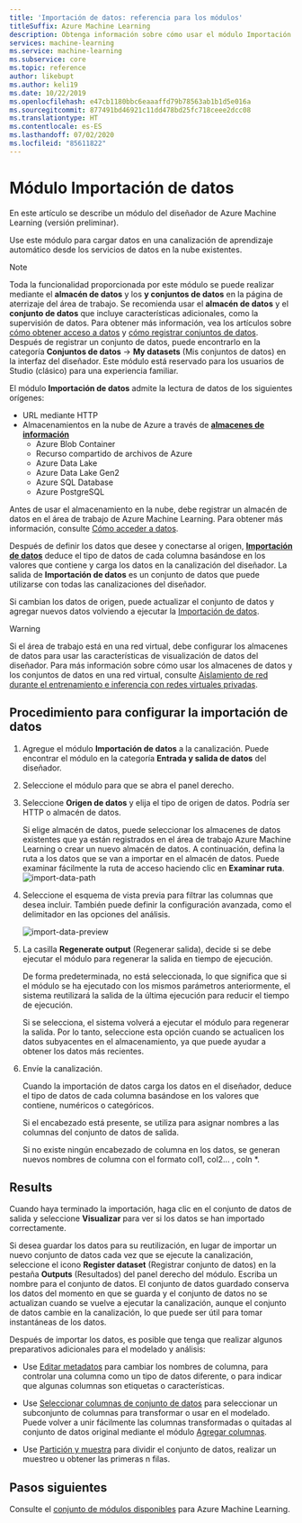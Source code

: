 ```yaml
---
title: 'Importación de datos: referencia para los módulos'
titleSuffix: Azure Machine Learning
description: Obtenga información sobre cómo usar el módulo Importación de datos en Azure Machine Learning para cargar datos en una canalización de aprendizaje automático desde servicios de datos en la nube existentes.
services: machine-learning
ms.service: machine-learning
ms.subservice: core
ms.topic: reference
author: likebupt
ms.author: keli19
ms.date: 10/22/2019
ms.openlocfilehash: e47cb1180bbc6eaaaffd79b78563ab1b1d5e016a
ms.sourcegitcommit: 877491bd46921c11dd478bd25fc718ceee2dcc08
ms.translationtype: HT
ms.contentlocale: es-ES
ms.lasthandoff: 07/02/2020
ms.locfileid: "85611822"
---
```

# <a name="import-data-module"></a>Módulo Importación de datos

En este artículo se describe un módulo del diseñador de Azure Machine Learning (versión preliminar).

Use este módulo para cargar datos en una canalización de aprendizaje automático desde los servicios de datos en la nube existentes. 

> [!Note]
> Toda la funcionalidad proporcionada por este módulo se puede realizar mediante el **almacén de datos** y los **y conjuntos de datos** en la página de aterrizaje del área de trabajo. Se recomienda usar el **almacén de datos** y el **conjunto de datos** que incluye características adicionales, como la supervisión de datos. Para obtener más información, vea los artículos sobre [cómo obtener acceso a datos](../how-to-access-data.md) y [cómo registrar conjuntos de datos](../how-to-create-register-datasets.md).
> Después de registrar un conjunto de datos, puede encontrarlo en la categoría **Conjuntos de datos** -> **My datasets** (Mis conjuntos de datos) en la interfaz del diseñador. Este módulo está reservado para los usuarios de Studio (clásico) para una experiencia familiar. 
>

El módulo **Importación de datos** admite la lectura de datos de los siguientes orígenes:

- URL mediante HTTP
- Almacenamientos en la nube de Azure a través de [**almacenes de información**](../how-to-access-data.md)
    - Azure Blob Container
    - Recurso compartido de archivos de Azure
    - Azure Data Lake
    - Azure Data Lake Gen2
    - Azure SQL Database
    - Azure PostgreSQL    

Antes de usar el almacenamiento en la nube, debe registrar un almacén de datos en el área de trabajo de Azure Machine Learning. Para obtener más información, consulte [Cómo acceder a datos](../how-to-access-data.md). 

Después de definir los datos que desee y conectarse al origen, **[Importación de datos](./import-data.md)** deduce el tipo de datos de cada columna basándose en los valores que contiene y carga los datos en la canalización del diseñador. La salida de **Importación de datos** es un conjunto de datos que puede utilizarse con todas las canalizaciones del diseñador.

Si cambian los datos de origen, puede actualizar el conjunto de datos y agregar nuevos datos volviendo a ejecutar la [Importación de datos](./import-data.md).

> [!WARNING]
> Si el área de trabajo está en una red virtual, debe configurar los almacenes de datos para usar las características de visualización de datos del diseñador. Para más información sobre cómo usar los almacenes de datos y los conjuntos de datos en una red virtual, consulte [Aislamiento de red durante el entrenamiento e inferencia con redes virtuales privadas](../how-to-enable-virtual-network.md#machine-learning-studio).


## <a name="how-to-configure-import-data"></a>Procedimiento para configurar la importación de datos

1. Agregue el módulo **Importación de datos** a la canalización. Puede encontrar el módulo en la categoría **Entrada y salida de datos** del diseñador.

1. Seleccione el módulo para que se abra el panel derecho.

1. Seleccione **Origen de datos** y elija el tipo de origen de datos. Podría ser HTTP o almacén de datos.

    Si elige almacén de datos, puede seleccionar los almacenes de datos existentes que ya están registrados en el área de trabajo Azure Machine Learning o crear un nuevo almacén de datos. A continuación, defina la ruta a los datos que se van a importar en el almacén de datos. Puede examinar fácilmente la ruta de acceso haciendo clic en **Examinar ruta**. ![import-data-path](media/module/import-data-path.png)

1. Seleccione el esquema de vista previa para filtrar las columnas que desea incluir. También puede definir la configuración avanzada, como el delimitador en las opciones del análisis.

    ![import-data-preview](media/module/import-data.png)

1. La casilla **Regenerate output** (Regenerar salida), decide si se debe ejecutar el módulo para regenerar la salida en tiempo de ejecución. 

    De forma predeterminada, no está seleccionada, lo que significa que si el módulo se ha ejecutado con los mismos parámetros anteriormente, el sistema reutilizará la salida de la última ejecución para reducir el tiempo de ejecución. 

    Si se selecciona, el sistema volverá a ejecutar el módulo para regenerar la salida. Por lo tanto, seleccione esta opción cuando se actualicen los datos subyacentes en el almacenamiento, ya que puede ayudar a obtener los datos más recientes.


1. Envíe la canalización.

    Cuando la importación de datos carga los datos en el diseñador, deduce el tipo de datos de cada columna basándose en los valores que contiene, numéricos o categóricos.

    Si el encabezado está presente, se utiliza para asignar nombres a las columnas del conjunto de datos de salida.

    Si no existe ningún encabezado de columna en los datos, se generan nuevos nombres de columna con el formato col1, col2... , coln *.

## <a name="results"></a>Results

Cuando haya terminado la importación, haga clic en el conjunto de datos de salida y seleccione **Visualizar** para ver si los datos se han importado correctamente.

Si desea guardar los datos para su reutilización, en lugar de importar un nuevo conjunto de datos cada vez que se ejecute la canalización, seleccione el icono **Register dataset** (Registrar conjunto de datos) en la pestaña **Outputs** (Resultados) del panel derecho del módulo. Escriba un nombre para el conjunto de datos. El conjunto de datos guardado conserva los datos del momento en que se guarda y el conjunto de datos no se actualizan cuando se vuelve a ejecutar la canalización, aunque el conjunto de datos cambie en la canalización, lo que puede ser útil para tomar instantáneas de los datos.

Después de importar los datos, es posible que tenga que realizar algunos preparativos adicionales para el modelado y análisis:

- Use [Editar metadatos](./edit-metadata.md) para cambiar los nombres de columna, para controlar una columna como un tipo de datos diferente, o para indicar que algunas columnas son etiquetas o características.

- Use [Seleccionar columnas de conjunto de datos](./select-columns-in-dataset.md) para seleccionar un subconjunto de columnas para transformar o usar en el modelado. Puede volver a unir fácilmente las columnas transformadas o quitadas al conjunto de datos original mediante el módulo [Agregar columnas](./add-columns.md).  

- Use [Partición y muestra](./partition-and-sample.md) para dividir el conjunto de datos, realizar un muestreo u obtener las primeras n filas.

## <a name="next-steps"></a>Pasos siguientes

Consulte el [conjunto de módulos disponibles](module-reference.md) para Azure Machine Learning. 
